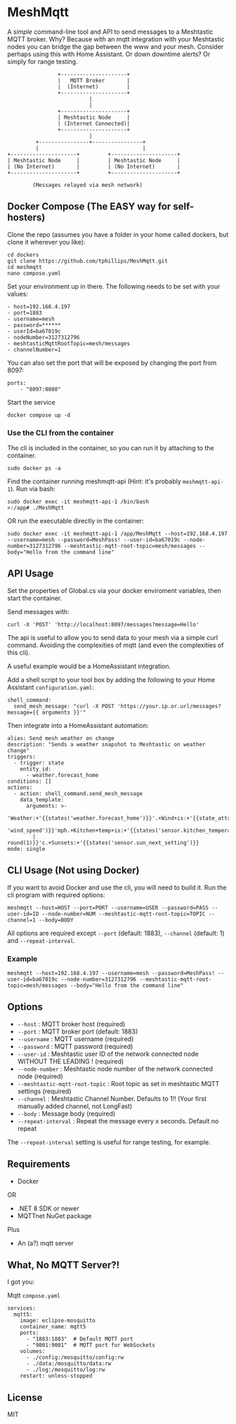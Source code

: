 # MeshMqtt

A *simple* command-line tool and API to send messages to a Meshtastic MQTT broker.  Why? Because with an mqtt integration with your Meshtastic nodes you can bridge the gap between the www and your mesh. Consider perhaps using this with Home Assistant.  Or down downtime alerts?  Or simply for range testing.

```
				+---------------------+
				|   MQTT Broker       |
				|  (Internet)         |
				+---------------------+
						  |
						  |
				+---------------------+
				| Meshtastic Node     |
				| (Internet Connected)|
				+---------------------+
						  |
		 +----------------+----------------+
		 |                                 |
+---------------------+         +---------------------+
| Meshtastic Node     |         | Meshtastic Node     |
| (No Internet)       |         | (No Internet)       |
+---------------------+         +---------------------+

	    (Messages relayed via mesh network)
```

## Docker Compose (The EASY way for self-hosters)
Clone the repo (assumes you have a folder in your home called dockers, but clone it wherever you like):
```
cd dockers
git clone https://github.com/tphillips/MeshMqtt.git
cd meshmqtt
nano compose.yaml
```
Set your environment up in there.  The following needs to be set with your values:
```
- host=192.168.4.197
- port=1883
- username=mesh
- password=******
- userId=ba67019c
- nodeNumber=3127312796
- meshtasticMqttRootTopic=mesh/messages
- channelNumber=1
```
You can also set the port that will be exposed by changing the port from 8097:
```
ports:
	- "8097:8080"
```
Start the service
```
docker compose up -d
```

### Use the CLI from the container
The cli is included in the container, so you can run it by attaching to the container.

```
sudo docker ps -a
```
Find the container running meshmqtt-api (Hint: it's probably `meshmqtt-api-1`).
Run via bash:
```
sudo docker exec -it meshmqtt-api-1 /bin/bash
>:/app# ./MeshMqtt
```
OR run the executable directly in the container:
```
sudo docker exec -it meshmqtt-api-1 /app/MeshMqtt --host=192.168.4.197 --username=mesh --password=MeshPass! --user-id=ba67019c --node-number=3127312796 --meshtastic-mqtt-root-topic=mesh/messages --body="Hello from the command line"
```

## API Usage
Set the properties of Global.cs via your docker enviroment variables, then start the container.

Send messages with: 

`curl -X 'POST' 'http://localhost:8097/messages?message=Hello'`

The api is useful to allow you to send data to your mesh via a simple curl command.  Avoiding the complexities of mqtt (and even the complexities of this cli).

A useful example would be a HomeAssistant integration.

Add a shell script to your tool box by adding the following to your Home Assistant `configuration.yaml`:

```
shell_command:
  send_mesh_message: "curl -X POST 'https://your.ip.or.url/messages?message={{ arguments }}'"

```

Then integrate into a HomeAssistant automation:

```
alias: Send mesh weather on change
description: "Sends a weather snapshot to Meshtastic on weather change"
triggers:
  - trigger: state
    entity_id:
      - weather.forecast_home
conditions: []
actions:
  - action: shell_command.send_mesh_message
    data_template:
      arguments: >-
        'Weather:+'{{states('weather.forecast_home')}}'.+Wind+is:+'{{state_attr('weather.forecast_home',
        'wind_speed')}}'mph.+Kitchen+temp+is:+'{{states('sensor.kitchen_temperature')
        | round(1)}}'c.+Sunsets:+'{{states('sensor.sun_next_setting')}}
mode: single
```

## CLI Usage (Not using Docker)

If you want to avoid Docker and use the cli, you will need to build it.
Run the cli program with required options:

```
meshmqtt --host=HOST --port=PORT --username=USER --password=PASS --user-id=ID --node-number=NUM --meshtastic-mqtt-root-topic=TOPIC --channel=1 --body=BODY
```

All options are required except `--port` (default: 1883), `--channel` (default: 1) and `--repeat-interval`.

### Example
```
meshmqtt --host=192.168.4.197 --username=mesh --password=MeshPass! --user-id=ba67019c --node-number=3127312796 --meshtastic-mqtt-root-topic=mesh/messages --body="Hello from the command line"
```

## Options
- `--host` : MQTT broker host (required)
- `--port` : MQTT broker port (default: 1883)
- `--username` : MQTT username (required)
- `--password` : MQTT password (required)
- `--user-id` : Meshtastic user ID of the network connected node WITHOUT THE LEADING ! (required)
- `--node-number` : Meshtastic node number of the network connected node (required)
- `--meshtastic-mqtt-root-topic` : Root topic as set in meshtastic MQTT settings (required)
- `--channel` : Meshtastic Channel Number. Defaults to 1!! (Your first manually added channel, not LongFast)
- `--body` : Message body (required)
- `--repeat-interval` : Repeat the message every x seconds. Default no repeat

The `--repeat-interval` setting is useful for range testing, for example.

## Requirements
- Docker

OR

- .NET 8 SDK or newer
- MQTTnet NuGet package

Plus

- An (a?) mqtt server

## What, No MQTT Server?!

I got you:

Mqtt `compose.yaml`
```
services:
  mqtt5:
    image: eclipse-mosquitto
    container_name: mqtt5
    ports:
      - "1883:1883"  # Default MQTT port
      - "9001:9001"  # MQTT port for WebSockets
    volumes:
      - ./config:/mosquitto/config:rw
      - ./data:/mosquitto/data:rw
      - ./log:/mosquitto/log:rw
    restart: unless-stopped
```


## License
MIT

